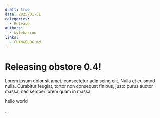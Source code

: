 ```yaml
---
draft: true
date: 2025-01-31
categories:
  - Release
authors:
  - kylebarron
links:
  - CHANGELOG.md
---
```


# Releasing obstore 0.4!

Lorem ipsum dolor sit amet, consectetur adipiscing elit. Nulla et euismod
nulla. Curabitur feugiat, tortor non consequat finibus, justo purus auctor
massa, nec semper lorem quam in massa.

<!-- more -->

hello world

...

